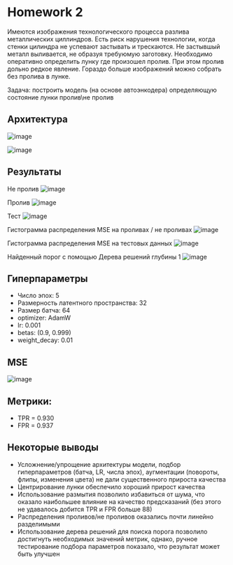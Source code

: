 # Homework 2
Имеются изображения технологического процесса разлива металлических циллиндров. Есть риск нарушения технологии, когда стенки цилиндра не успевают застывать и трескаются. Не застывшый металл выливается, не образуя требуюмую заготовку. Необходимо оперативно определить лунку где произошел пролив. При этом пролив дольно редкое явление. Гораздо больше изображений можно собрать без пролива в лунке.

Задача: построить модель (на основе автоэнкодера) определяющую состояние лунки пролив\не пролив

## Архитектура
![image](https://github.com/trew12/processing_and_generating_images_course/assets/64497667/15cc6e98-2544-4212-9297-7b0749f470c9)

![image](https://github.com/trew12/processing_and_generating_images_course/assets/64497667/7f12b5b8-c8c6-42d0-85dd-ef411716a7d9)

## Результаты
Не пролив
![image](https://github.com/trew12/processing_and_generating_images_course/assets/64497667/d02d7740-943e-467c-8617-8e612f7fc68c)

Пролив
![image](https://github.com/trew12/processing_and_generating_images_course/assets/64497667/76845351-30b6-456c-9279-ed864874f6a2)

Тест
![image](https://github.com/trew12/processing_and_generating_images_course/assets/64497667/3b54a18d-d156-4e1d-972a-c6a190b10900)

Гистограмма распределения MSE на проливах / не проливах
![image](https://github.com/trew12/processing_and_generating_images_course/assets/64497667/af2a19e5-dfc4-4f71-993e-dfed73576dc1)

Гистограмма распределения MSE на тестовых данных
![image](https://github.com/trew12/processing_and_generating_images_course/assets/64497667/a558f978-8a7f-4ba6-a9b0-0224f11d9ed7)

Найденный порог с помощью Дерева решений глубины 1
![image](https://github.com/trew12/processing_and_generating_images_course/assets/64497667/8713018f-f2cd-4dd5-914a-b1d4f31bae87)

## Гиперпараметры
* Число эпох: 5
* Размерность латентного пространства: 32
* Размер батча: 64
* optimizer: AdamW
* lr: 0.001
* betas:  (0.9, 0.999)
* weight_decay: 0.01

## MSE
![image](https://github.com/trew12/processing_and_generating_images_course/assets/64497667/ba794cdc-ff33-4c2c-873a-1d0593739962)

## Метрики:
* TPR = 0.930
* FPR = 0.937

## Некоторые выводы
* Усложнение/упрощение архитектуры модели, подбор гиперпараметров (батча, LR, числа эпох), аугментации (повороты, флипы, изменения цвета) не дали существенного прироста качества
* Центрирование лунки обеспечило хороший прирост качества
* Использование размытия позволило избавиться от шума, что оказало наибольшее влияние на качество предсказаний (без этого не удавалось добится TPR и FPR больше 88)
* Распределения проливов/не проливов оказались почти линейно разделимыми
* Использование дерева решений для поиска порога позволило достигнуть необходимых значений метрик, однако, ручное тестирование подбора параметров показало, что результат может быть улучшен
